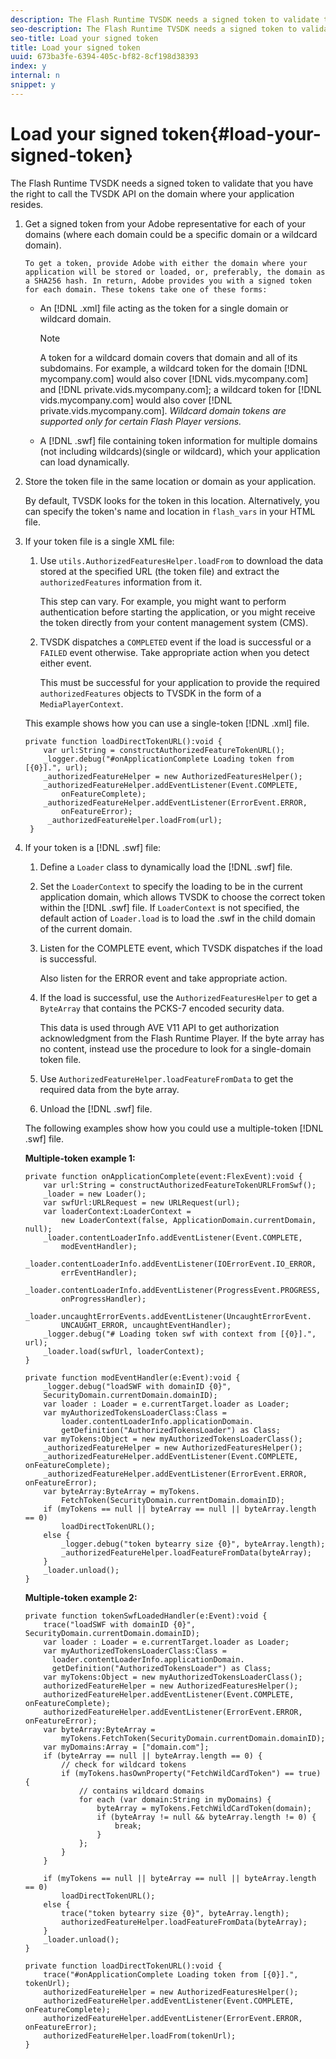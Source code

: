 ```yaml
---
description: The Flash Runtime TVSDK needs a signed token to validate that you have the right to call the TVSDK API on the domain where your application resides.
seo-description: The Flash Runtime TVSDK needs a signed token to validate that you have the right to call the TVSDK API on the domain where your application resides.
seo-title: Load your signed token
title: Load your signed token
uuid: 673ba3fe-6394-405c-bf82-8cf198d38393
index: y
internal: n
snippet: y
---
```


# Load your signed token{#load-your-signed-token}

The Flash Runtime TVSDK needs a signed token to validate that you have the right to call the TVSDK API on the domain where your application resides.

1. Get a signed token from your Adobe representative for each of your domains (where each domain could be a specific domain or a wildcard domain).

       To get a token, provide Adobe with either the domain where your application will be stored or loaded, or, preferably, the domain as a SHA256 hash. In return, Adobe provides you with a signed token for each domain. These tokens take one of these forms:

    * An [!DNL .xml] file acting as the token for a single domain or wildcard domain.     
    
      >[!NOTE]
      >
      >A token for a wildcard domain covers that domain and all of its subdomains. For example, a wildcard token for the domain [!DNL mycompany.com] would also cover [!DNL vids.mycompany.com] and [!DNL private.vids.mycompany.com]; a wildcard token for [!DNL vids.mycompany.com] would also cover [!DNL private.vids.mycompany.com]. *Wildcard domain tokens are supported only for certain Flash Player versions.*

    * A [!DNL .swf] file containing token information for multiple domains (not including wildcards)(single or wildcard), which your application can load dynamically.

1. Store the token file in the same location or domain as your application.

   By default, TVSDK looks for the token in this location. Alternatively, you can specify the token's name and location in `flash_vars` in your HTML file.
1. If your token file is a single XML file:
   1. Use `utils.AuthorizedFeaturesHelper.loadFrom` to download the data stored at the specified URL (the token file) and extract the `authorizedFeatures` information from it.
   
      This step can vary. For example, you might want to perform authentication before starting the application, or you might receive the token directly from your content management system (CMS). 
   
   1. TVSDK dispatches a `COMPLETED` event if the load is successful or a `FAILED` event otherwise. Take appropriate action when you detect either event.
   
      This must be successful for your application to provide the required `authorizedFeatures` objects to TVSDK in the form of a `MediaPlayerContext`.

   This example shows how you can use a single-token [!DNL .xml] file.

   ```
   private function loadDirectTokenURL():void { 
       var url:String = constructAuthorizedFeatureTokenURL(); 
       _logger.debug("#onApplicationComplete Loading token from [{0}].", url); 
       _authorizedFeatureHelper = new AuthorizedFeaturesHelper(); 
       _authorizedFeatureHelper.addEventListener(Event.COMPLETE,  
           onFeatureComplete); 
       _authorizedFeatureHelper.addEventListener(ErrorEvent.ERROR,  
           onFeatureError); 
        _authorizedFeatureHelper.loadFrom(url); 
    }
   ```

1. If your token is a [!DNL .swf] file:
   1. Define a `Loader` class to dynamically load the [!DNL .swf] file.
   1. Set the `LoaderContext` to specify the loading to be in the current application domain, which allows TVSDK to choose the correct token within the [!DNL .swf] file. If `LoaderContext` is not specified, the default action of `Loader.load` is to load the .swf in the child domain of the current domain.
   1. Listen for the COMPLETE event, which TVSDK dispatches if the load is successful.
   
      Also listen for the ERROR event and take appropriate action.   
   1. If the load is successful, use the `AuthorizedFeaturesHelper` to get a `ByteArray` that contains the PCKS-7 encoded security data.
   
      This data is used through AVE V11 API to get authorization acknowledgment from the Flash Runtime Player. If the byte array has no content, instead use the procedure to look for a single-domain token file.   
   1. Use `AuthorizedFeatureHelper.loadFeatureFromData` to get the required data from the byte array.
   1. Unload the [!DNL .swf] file.

   The following examples show how you could use a multiple-token [!DNL .swf] file.

   **Multiple-token example 1:**

   ```
   private function onApplicationComplete(event:FlexEvent):void { 
       var url:String = constructAuthorizedFeatureTokenURLFromSwf();   
       _loader = new Loader(); 
       var swfUrl:URLRequest = new URLRequest(url); 
       var loaderContext:LoaderContext =  
           new LoaderContext(false, ApplicationDomain.currentDomain, null); 
       _loader.contentLoaderInfo.addEventListener(Event.COMPLETE,  
           modEventHandler); 
       _loader.contentLoaderInfo.addEventListener(IOErrorEvent.IO_ERROR,  
           errEventHandler); 
       _loader.contentLoaderInfo.addEventListener(ProgressEvent.PROGRESS,  
           onProgressHandler); 
       _loader.uncaughtErrorEvents.addEventListener(UncaughtErrorEvent. 
           UNCAUGHT_ERROR, uncaughtEventHandler); 
       _logger.debug("# Loading token swf with context from [{0}].", url); 
       _loader.load(swfUrl, loaderContext); 
   } 
     
   private function modEventHandler(e:Event):void { 
       _logger.debug("loadSWF with domainID {0}",  
       SecurityDomain.currentDomain.domainID); 
       var loader : Loader = e.currentTarget.loader as Loader; 
       var myAuthorizedTokensLoaderClass:Class =  
           loader.contentLoaderInfo.applicationDomain. 
           getDefinition("AuthorizedTokensLoader") as Class; 
       var myTokens:Object = new myAuthorizedTokensLoaderClass(); 
       _authorizedFeatureHelper = new AuthorizedFeaturesHelper(); 
       _authorizedFeatureHelper.addEventListener(Event.COMPLETE, onFeatureComplete); 
       _authorizedFeatureHelper.addEventListener(ErrorEvent.ERROR, onFeatureError); 
       var byteArray:ByteArray = myTokens. 
           FetchToken(SecurityDomain.currentDomain.domainID); 
       if (myTokens == null || byteArray == null || byteArray.length == 0) 
           loadDirectTokenURL(); 
       else { 
           _logger.debug("token bytearry size {0}", byteArray.length); 
           _authorizedFeatureHelper.loadFeatureFromData(byteArray); 
       } 
       _loader.unload(); 
   } 
   
   ```

   **Multiple-token example 2:**

   ```
   private function tokenSwfLoadedHandler(e:Event):void { 
       trace("loadSWF with domainID {0}", SecurityDomain.currentDomain.domainID); 
       var loader : Loader = e.currentTarget.loader as Loader; 
       var myAuthorizedTokensLoaderClass:Class =  
         loader.contentLoaderInfo.applicationDomain. 
         getDefinition("AuthorizedTokensLoader") as Class; 
       var myTokens:Object = new myAuthorizedTokensLoaderClass(); 
       authorizedFeatureHelper = new AuthorizedFeaturesHelper(); 
       authorizedFeatureHelper.addEventListener(Event.COMPLETE, onFeatureComplete); 
       authorizedFeatureHelper.addEventListener(ErrorEvent.ERROR, onFeatureError); 
       var byteArray:ByteArray =  
           myTokens.FetchToken(SecurityDomain.currentDomain.domainID); 
       var myDomains:Array = ["domain.com"]; 
       if (byteArray == null || byteArray.length == 0) { 
           // check for wildcard tokens 
           if (myTokens.hasOwnProperty("FetchWildCardToken") == true) { 
               // contains wildcard domains 
               for each (var domain:String in myDomains) { 
                   byteArray = myTokens.FetchWildCardToken(domain); 
                   if (byteArray != null && byteArray.length != 0) { 
                       break; 
                   } 
               }; 
           } 
       } 
    
       if (myTokens == null || byteArray == null || byteArray.length == 0) 
           loadDirectTokenURL(); 
       else { 
           trace("token bytearry size {0}", byteArray.length); 
           authorizedFeatureHelper.loadFeatureFromData(byteArray); 
       } 
       _loader.unload(); 
   } 
    
   private function loadDirectTokenURL():void { 
       trace("#onApplicationComplete Loading token from [{0}].", tokenUrl); 
       authorizedFeatureHelper = new AuthorizedFeaturesHelper(); 
       authorizedFeatureHelper.addEventListener(Event.COMPLETE, onFeatureComplete); 
       authorizedFeatureHelper.addEventListener(ErrorEvent.ERROR, onFeatureError); 
       authorizedFeatureHelper.loadFrom(tokenUrl); 
   }
   ```

